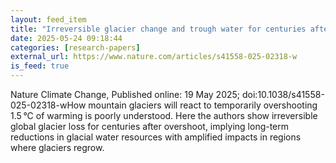 ```yaml
---
layout: feed_item
title: "Irreversible glacier change and trough water for centuries after overshooting 1.5 °C"
date: 2025-05-24 09:18:44
categories: [research-papers]
external_url: https://www.nature.com/articles/s41558-025-02318-w
is_feed: true
---
```


Nature Climate Change, Published online: 19 May 2025; doi:10.1038/s41558-025-02318-wHow mountain glaciers will react to temporarily overshooting 1.5 °C of warming is poorly understood. Here the authors show irreversible global glacier loss for centuries after overshoot, implying long-term reductions in glacial water resources with amplified impacts in regions where glaciers regrow.
